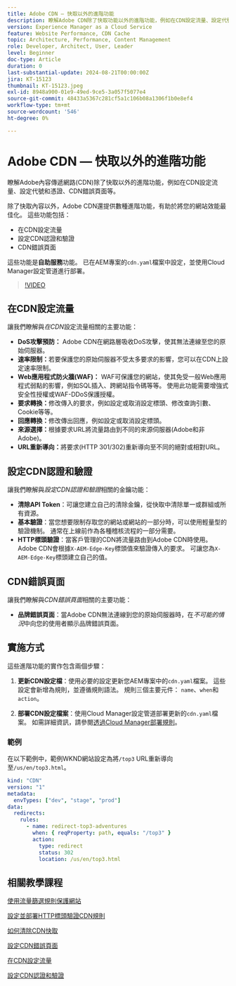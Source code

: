 ```yaml
---
title: Adobe CDN — 快取以外的進階功能
description: 瞭解Adobe CDN除了快取功能以外的進階功能，例如在CDN設定流量、設定代號和憑證、CDN錯誤頁面等。
version: Experience Manager as a Cloud Service
feature: Website Performance, CDN Cache
topic: Architecture, Performance, Content Management
role: Developer, Architect, User, Leader
level: Beginner
doc-type: Article
duration: 0
last-substantial-update: 2024-08-21T00:00:00Z
jira: KT-15123
thumbnail: KT-15123.jpeg
exl-id: 8948a900-01e9-49ed-9ce5-3a057f5077e4
source-git-commit: 48433a5367c281cf5a1c106b08a1306f1b0e8ef4
workflow-type: tm+mt
source-wordcount: '546'
ht-degree: 0%

---
```


# Adobe CDN — 快取以外的進階功能

瞭解Adobe內容傳遞網路(CDN)除了快取以外的進階功能，例如在CDN設定流量、設定代號和憑證、CDN錯誤頁面等。

除了快取內容以外，Adobe CDN還提供數種進階功能，有助於將您的網站效能最佳化。 這些功能包括：

- 在CDN設定流量
- 設定CDN認證和驗證
- CDN錯誤頁面

這些功能是&#x200B;**自助服務**&#x200B;功能。 已在AEM專案的`cdn.yaml`檔案中設定，並使用Cloud Manager設定管道進行部署。

>[!VIDEO](https://video.tv.adobe.com/v/3433104?quality=12&learn=on)

## 在CDN設定流量

讓我們瞭解與&#x200B;_在CDN_&#x200B;設定流量相關的主要功能：

- **DoS攻擊預防：** Adobe CDN在網路層吸收DoS攻擊，使其無法連線至您的原始伺服器。
- **速率限制：**&#x200B;若要保護您的原始伺服器不受太多要求的影響，您可以在CDN上設定速率限制。
- **Web應用程式防火牆(WAF)：** WAF可保護您的網站，使其免受一般Web應用程式弱點的影響，例如SQL插入、跨網站指令碼等等。 使用此功能需要增強式安全性授權或WAF-DDoS保護授權。
- **要求轉換：**&#x200B;修改傳入的要求，例如設定或取消設定標頭、修改查詢引數、Cookie等等。
- **回應轉換：**&#x200B;修改傳出回應，例如設定或取消設定標頭。
- **來源選擇：**&#x200B;根據要求URL將流量路由到不同的來源伺服器(Adobe和非Adobe)。
- **URL重新導向：**&#x200B;將要求(HTTP 301/302)重新導向至不同的絕對或相對URL。

## 設定CDN認證和驗證

讓我們瞭解與&#x200B;_設定CDN認證和驗證_&#x200B;相關的金鑰功能：

- **清除API Token**：可讓您建立自己的清除金鑰，從快取中清除單一或群組或所有資源。
- **基本驗證**：當您想要限制存取您的網站或網站的一部分時，可以使用輕量型的驗證機制。 通常在上線前作為各種稽核流程的一部分需要。
- **HTTP標頭驗證**：當客戶管理的CDN將流量路由到Adobe CDN時使用。 Adobe CDN會根據`X-AEM-Edge-Key`標頭值來驗證傳入的要求。 可讓您為`X-AEM-Edge-Key`標頭建立自己的值。

## CDN錯誤頁面

讓我們瞭解與&#x200B;_CDN錯誤頁面_&#x200B;相關的主要功能：

- **品牌錯誤頁面**：當Adobe CDN無法連線到您的原始伺服器時，在&#x200B;_不可能的情況_&#x200B;中向您的使用者顯示品牌錯誤頁面。

## 實施方式

這些進階功能的實作包含兩個步驟：

1. **更新CDN設定檔**：使用必要的設定更新您AEM專案中的`cdn.yaml`檔案。 這些設定會新增為規則，並遵循規則語法。 規則三個主要元件： `name`、`when`和`action`。

2. **部署CDN設定檔案**：使用Cloud Manager設定管道部署更新的`cdn.yaml`檔案。 如需詳細資訊，請參閱[透過Cloud Manager部署規則](https://experienceleague.adobe.com/zh-hant/docs/experience-manager-learn/cloud-service/security/traffic-filter-and-waf-rules/how-to-setup#deploy-rules-through-cloud-manager)。

### 範例

在以下範例中，範例WKND網站設定為將`/top3` URL重新導向至`/us/en/top3.html`。

```yaml
kind: "CDN"
version: "1"
metadata:
  envTypes: ["dev", "stage", "prod"]
data:
  redirects:
    rules:
      - name: redirect-top3-adventures
        when: { reqProperty: path, equals: "/top3" }
        action:
          type: redirect
          status: 302
          location: /us/en/top3.html
```

## 相關教學課程

[使用流量篩選規則保護網站](https://experienceleague.adobe.com/zh-hant/docs/experience-manager-learn/cloud-service/security/traffic-filter-and-waf-rules/overview)

[設定並部署HTTP標頭驗證CDN規則](https://experienceleague.adobe.com/zh-hant/docs/experience-manager-learn/cloud-service/content-delivery/custom-domain-names-with-customer-managed-cdn#configure-and-deploy-http-header-validation-cdn-rule)

[如何清除CDN快取](https://experienceleague.adobe.com/zh-hant/docs/experience-manager-learn/cloud-service/caching/how-to/purge-cache)

[設定CDN錯誤頁面](https://experienceleague.adobe.com/zh-hant/docs/experience-manager-learn/cloud-service/content-delivery/custom-error-pages#cdn-error-pages)

[在CDN設定流量](https://experienceleague.adobe.com/zh-hant/docs/experience-manager-cloud-service/content/implementing/content-delivery/cdn-configuring-traffic#client-side-redirectors)

[設定CDN認證和驗證](https://experienceleague.adobe.com/zh-hant/docs/experience-manager-cloud-service/content/implementing/content-delivery/cdn-credentials-authentication)

